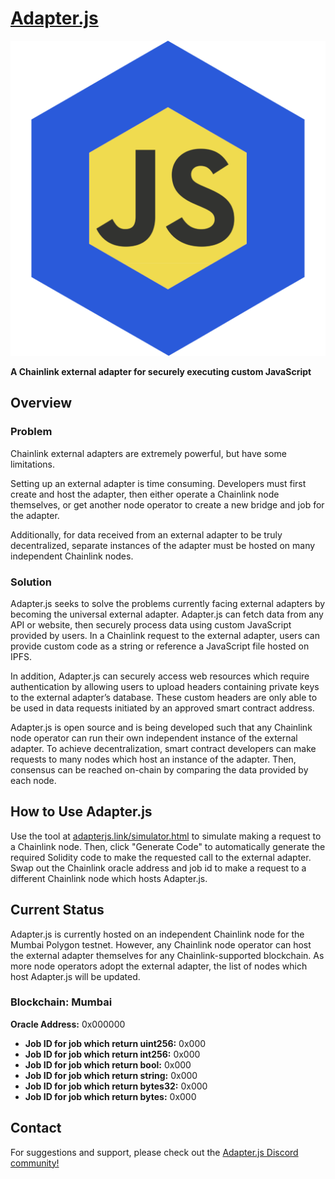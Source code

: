 # [Adapter.js](https://adapterjs.link/)

![Adapter.js logo](Adapterjs.png)

**A Chainlink external adapter for securely executing custom JavaScript**

## Overview

### Problem

Chainlink external adapters are extremely powerful, but have some limitations.

Setting up an external adapter is time consuming.  Developers must first create and host the adapter, then either operate a Chainlink node themselves, or get another node operator to create a  new bridge and job for the adapter.

Additionally, for data received from an external adapter to be truly decentralized, separate instances of the adapter must be hosted on many independent Chainlink nodes.

### Solution

Adapter.js seeks to solve the problems currently facing external adapters by becoming the universal external adapter.  Adapter.js can fetch data from any API or website, then securely process data using custom JavaScript provided by users.  In a Chainlink request to the external adapter, users can provide custom code as a string or reference a JavaScript file hosted on IPFS.

In addition, Adapter.js can securely access web resources which require authentication by allowing users to upload headers containing private keys to the external adapter’s database.  These custom headers are only able to be used in data requests initiated by an approved smart contract address.

Adapter.js is open source and is being developed such that any Chainlink node operator can run their own independent instance of the external adapter.  To achieve decentralization, smart contract developers can make requests to many nodes which host an instance of the adapter.  Then, consensus can be reached on-chain by comparing the data provided by each node.

## How to Use Adapter.js

Use the tool at [adapterjs.link/simulator.html](https://adapterjs.link/simulator.html) to simulate making a request to a Chainlink node.  Then, click "Generate Code" to automatically generate the required Solidity code to make the requested call to the external adapter.  Swap out the Chainlink oracle address and job id to make a request to a different Chainlink node which hosts Adapter.js.

## Current Status

Adapter.js is currently hosted on an independent Chainlink node for the Mumbai Polygon testnet.  However, any Chainlink node operator can host the external adapter themselves for any Chainlink-supported blockchain.  As more node operators adopt the external adapter, the list of nodes which host Adapter.js will be updated.

### **Blockchain:** Mumbai
**Oracle Address:** 0x000000
- **Job ID for job which return uint256:** 0x000
- **Job ID for job which return int256:** 0x000
- **Job ID for job which return bool:** 0x000
- **Job ID for job which return string:** 0x000
- **Job ID for job which return bytes32:** 0x000
- **Job ID for job which return bytes:** 0x000

## Contact

For suggestions and support, please check out the [Adapter.js Discord community!](https://discord.com/invite/jpGx9tMRWa)


